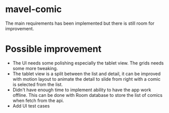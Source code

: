 # mavel-comic
The main requirements has been implemented but there is still room for improvement.

# Possible improvement
- The UI needs some polishing especially the tablet view. The grids needs some more tweaking. 
- The tablet view is a split between the list and detail, it can be improved with motion layout to animate the detail to slide from right with a comic is selected from the list.
- Didn't have enough time to implement ability to have the app work offline. This can be done with Room database to store the list of comics when fetch from the api.
- Add UI test cases
